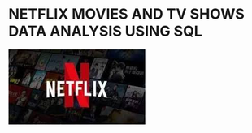 # NETFLIX MOVIES AND TV SHOWS DATA ANALYSIS USING SQL
 ![NETFLIX LOGO](https://github.com/swetha0460/NETFLIX_SQL_1/blob/main/NETFLIX.IMAGE.jpeg)
